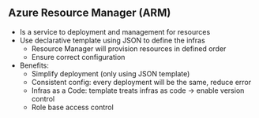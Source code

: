 ## Azure Resource Manager (ARM)
- Is a service to deployment and management for resources
- Use declarative template using JSON to define the infras
	- Resource Manager will provision resources in defined order
	- Ensure correct configuration
- Benefits:
	- Simplify deployment (only using JSON template)
	- Consistent config: every deployment will be the same, reduce error
	- Infras as a Code: template treats infras as code -> enable version control
	- Role base access control